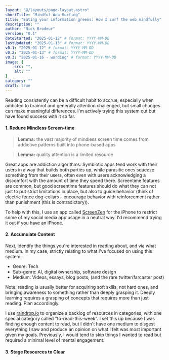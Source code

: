 ```yaml
---
layout: "@/layouts/page-layout.astro"
shortTitle: "Mindful Web Surfing"
title: "Eating your information greens: How I surf the web mindfully"
description: ""
author: "Nick Brodeur"
version: "0.1"
dateStarted: "2025-01-12" # format: YYYY-MM-DD
lastUpdated: "2025-01-13" # format: YYYY-MM-DD
v0.1: "2025-01-12" # format: YYYY-MM-DD
v0.2: "2025-01-13" # format: YYYY-MM-DD
v0.3: "2025-01-16 - wording" # format: YYYY-MM-DD
image: {
	src: "",
	alt: ""
}
category: ""
draft: true
---
```


Reading consistently can be a difficult habit to accrue, especially when addicted to brainrot and generally attention challenged, but small changes can make meaningful differences. I'm actively trying this system out but have found success with it so far.

#### 1. Reduce Mindless Screen-time

> **Lemma:** the vast majority of mindless screen time comes from addictive patterns built into phone-based apps

> **Lemma:** quality attention is a limited resource

Great apps are addiction algorithms. Symbiotic apps tend work with their users in a way that builds both parties up, while parasitic ones squeeze something from their users, often even with users acknowledging a discomfort with the amount of time they spend there. Screentime features are common, but good screentime features should do what they can not just to put strict limitations in place, but also to guide behavior (think of electric fence dog-collars - encourage behavior with reinforcement rather than punishment (this is contradictory)).

To help with this, I use an app called [ScreenZen](https://www.screenzen.co/) for the iPhone to restrict some of my social media app usage in a neutral way. I'd recommend trying it out if you have an iPhone.

#### 2. Accumulate Content

Next, identify the things you're interested in reading about, and via what medium. In my case, strictly relating to what I've focused on using this system:

- Genre: Tech
- Sub-genre: AI, digital ownership, software design
- Medium: Videos, essays, blog posts, (and the rare twitter/farcaster post)

Note: reading is usually better for acquiring soft skills, not hard ones, and bringing awareness to something rather than deeply grasping it. Deeply learning requires a grasping of concepts that requires more than just reading. Plan accordingly.

I use [raindrop.io](https://raindrop.io/) to organize a backlog of resources in categories, with one special category called "to-read-this-week". I set this up because I was finding enough content to read, but I didn't have one medium to disgest everything I saw and produce an opinion on what I felt was most important given my goals. Previously, I would tend to skip things I wanted to read but required a minimal level of mental engagement.

#### 3. Stage Resources to Clear
